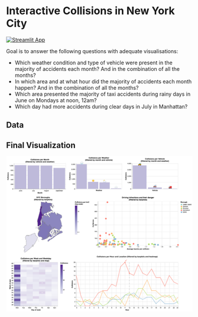 # Interactive Collisions in New York City

[![Streamlit App](https://static.streamlit.io/badges/streamlit_badge_black_white.svg)](https://nyc-collisions.streamlit.app)

Goal is to answer the following questions with adequate visualisations:
* Which weather condition and type of vehicle were present in the majority of accidents each month? And in the combination of all the months?
* In which area and at what hour did the majority of accidents each month happen? And in the combination of all the months?
* Which area presented the majority of taxi accidents during rainy days in June on Mondays at noon, 12am?
* Which day had more accidents during clear days in July in Manhattan?

## Data



## Final Visualization

<p align="center">
  <img src="static/visualization.png" />
</p>